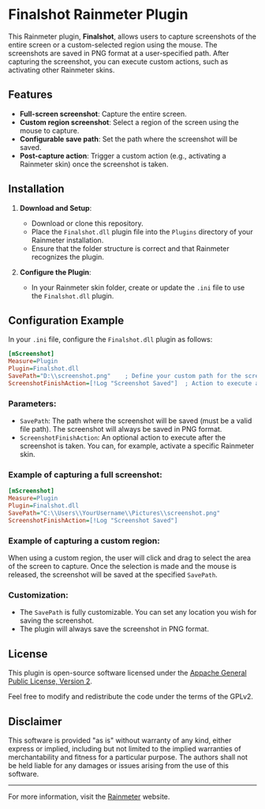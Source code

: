 
# Finalshot Rainmeter Plugin

This Rainmeter plugin, **Finalshot**, allows users to capture screenshots of the entire screen or a custom-selected region using the mouse. The screenshots are saved in PNG format at a user-specified path. After capturing the screenshot, you can execute custom actions, such as activating other Rainmeter skins.

## Features

- **Full-screen screenshot**: Capture the entire screen.
- **Custom region screenshot**: Select a region of the screen using the mouse to capture.
- **Configurable save path**: Set the path where the screenshot will be saved.
- **Post-capture action**: Trigger a custom action (e.g., activating a Rainmeter skin) once the screenshot is taken.

## Installation

1. **Download and Setup**:
   - Download or clone this repository.
   - Place the `Finalshot.dll` plugin file into the `Plugins` directory of your Rainmeter installation.
   - Ensure that the folder structure is correct and that Rainmeter recognizes the plugin.

2. **Configure the Plugin**:
   - In your Rainmeter skin folder, create or update the `.ini` file to use the `Finalshot.dll` plugin.

## Configuration Example

In your `.ini` file, configure the `Finalshot.dll` plugin as follows:

```ini
[mScreenshot]
Measure=Plugin
Plugin=Finalshot.dll
SavePath="D:\\screenshot.png"    ; Define your custom path for the screenshot
ScreenshotFinishAction=[!Log "Screenshot Saved"]  ; Action to execute after screenshot
```

### Parameters:
- `SavePath`: The path where the screenshot will be saved (must be a valid file path). The screenshot will always be saved in PNG format.
- `ScreenshotFinishAction`: An optional action to execute after the screenshot is taken. You can, for example, activate a specific Rainmeter skin.

### Example of capturing a full screenshot:

```ini
[mScreenshot]
Measure=Plugin
Plugin=Finalshot.dll
SavePath="C:\\Users\\YourUsername\\Pictures\\screenshot.png"
ScreenshotFinishAction=[!Log "Screenshot Saved"]
```

### Example of capturing a custom region:

When using a custom region, the user will click and drag to select the area of the screen to capture. Once the selection is made and the mouse is released, the screenshot will be saved at the specified `SavePath`.

### Customization:

- The `SavePath` is fully customizable. You can set any location you wish for saving the screenshot.
- The plugin will always save the screenshot in PNG format.

## License

This plugin is open-source software licensed under the [Appache General Public License, Version 2](https://github.com/NSTechBytes/FinalShot/blob/main/LICENSE).

Feel free to modify and redistribute the code under the terms of the GPLv2.

## Disclaimer

This software is provided "as is" without warranty of any kind, either express or implied, including but not limited to the implied warranties of merchantability and fitness for a particular purpose. The authors shall not be held liable for any damages or issues arising from the use of this software.

---

For more information, visit the [Rainmeter](https://www.rainmeter.net/) website.
